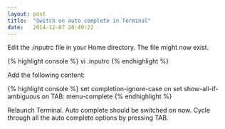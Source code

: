 ```yaml
---
layout: post
title:  "Switch on auto complete in Terminal"
date:   2014-12-07 20:49:22
---
```


Edit the .inputrc file in your Home directory. The file might now exist.

{% highlight console %}
vi .inputrc
{% endhighlight %}

Add the following content:

{% highlight console %}
set completion-ignore-case on
set show-all-if-ambiguous on
TAB: menu-complete
{% endhighlight %}

Relaunch Terminal. Auto complete should be switched on now. Cycle through all the auto complete options by pressing TAB.